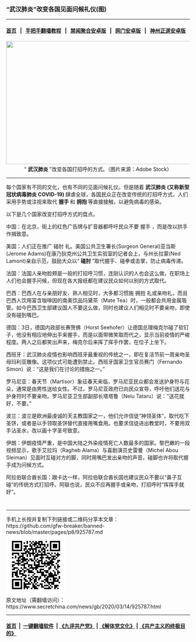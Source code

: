 ### “武汉肺炎”改变各国见面问候礼仪(图)
------------------------

#### [首页](https://github.com/gfw-breaker/banned-news/blob/master/README.md) &nbsp;&nbsp;|&nbsp;&nbsp; [手把手翻墙教程](https://github.com/gfw-breaker/guides/wiki) &nbsp;&nbsp;|&nbsp;&nbsp; [禁闻聚合安卓版](https://github.com/gfw-breaker/bn-android) &nbsp;&nbsp;|&nbsp;&nbsp; [网门安卓版](https://github.com/oGate2/oGate) &nbsp;&nbsp;|&nbsp;&nbsp; [神州正道安卓版](https://github.com/SzzdOgate/update) 



<div class="article_right" style="fone-color:#000">
 <p style="text-align:center">
  <img alt="" src="//img3.secretchina.com/pic/2020/2-6/p2621072a269629283-ss.jpg" style="height:337px; width:600px"/>
  <br>
   “
   <strong>
    武汉肺炎
   </strong>
   ”改变各国打招呼的方式。（图片来源：Adobe Stock）
   <span id="hideid" name="hideid" style="color:red;display:none;">
    <span href="https://www.secretchina.com">
    </span>
   </span>
  </br>
 </p>
 <div id="txt-mid1-t21-2017">
  

---


  </div>
 </div>
 <p>
  每个国家有不同的文化，也有不同的见面问候礼仪。但是随着
  <strong>
   <span href="https://www.secretchina.com/news/gb/tag/武汉肺炎" target="_blank">
    武汉肺炎
   </span>
   (又称新型冠状病毒肺炎 COVID-19)
  </strong>
  肆虐全球，各国民众正在改变传统的打招呼方式，人们采用手势或注视来取代
  <strong>
   握手
  </strong>
  和
  <strong>
   拥抱
  </strong>
  等直接接触，以避免病毒的感染。
  <span id="hideid" name="hideid" style="color:red;display:none;">
   <span href="https://www.secretchina.com">
   </span>
  </span>
 </p>
 <p>
  以下是几个国家改变打招呼方式的盘点。
 </p>
 <p>
  中国：在北京，街上的红色广告牌与扩音器都呼吁民众不要
  <span href="https://www.secretchina.com/news/gb/tag/握手" target="_blank">
   握手
  </span>
  ，而是改以拱手作揖致意。
 </p>
 <p>
  美国：人们正在推广
  <span href="https://www.secretchina.com/news/gb/tag/碰肘" target="_blank">
   碰肘
  </span>
  礼。美国公共卫生署长(Surgeon General)亚当斯(Jerome Adams)在康乃狄克州公共卫生实验室的记者会上，与州长拉蒙(Ned Lamont)亲自示范，鼓励大众以“
  <strong>
   碰肘
  </strong>
  ”取代握手、碰拳或击掌，防止病毒传递。
 </p>
 <p>
  法国：法国人亲吻脸颊是一般的打招呼习惯，连刚认识的人也会这么做，在职场上人们也会握手问候，但现在各大报纸都在建议民众如何以别的方式取代。
 </p>
 <p>
  巴西：巴西人在与亲朋好友、熟人相见时，大多都习惯施
  <span href="https://www.secretchina.com/news/gb/tag/拥抱" target="_blank">
   拥抱
  </span>
  礼或亲吻礼，而且巴西人饮用富含咖啡因的南美饮品玛黛茶（Mate Tea）时，一般都会共用金属吸管。如今巴西卫生部建议国人不要这么做，同时也建议人们相见时不要亲吻，即使没有碰到嘴巴。
 </p>
 <p>
  德国：3日，德国内政部长赛贺佛（Horst Seehofer）让德国总理梅克尔碰了软钉子，他没有相应地伸出手来握手，而是以面带微笑取而代之，显示当前疫情的严峻程度。两人之后都笑出声来，梅克尔后来挥了挥手作罢，在位子上坐下。
 </p>
 <p>
  西班牙：武汉肺炎疫情也影响西班牙最重视的传统之一，即在复活节前一周亲吻圣母玛利亚雕像。这项仪式可能遭到禁止。西班牙国家卫生官员赛门（Fernando Simon）说：“这是我们在讨论的措施之一。”
 </p>
 <p>
  罗马尼亚：春天节（Martisor）象征春天来临，罗马尼亚民众都会发送护身符与花朵，通常是由男性送给女性。不过，罗马尼亚政府已向民众宣导，呼吁他们送花与护身符时不要亲吻。罗马尼亚卫生部副部长塔塔鲁（Nelu Tataru）说：“送花就好，不要。”
 </p>
 <p>
  波兰：波兰是欧洲最虔诚的天主教国家之一，他们允许信徒“神领圣体”，取代吃下圣饼，或者是以手领取圣饼替代直接用嘴食用。也要求信徒进出教堂时，不要用双手沾圣水，改以画十字圣号致意。
 </p>
 <p>
  伊朗：伊朗疫情严重，是中国大陆之外染疫情死亡人数最多的国家。黎巴嫩的一段视频显示，歌手艾拉玛（Ragheb Alama）与喜剧演员史雷曼（Michel Abou Sleiman）见面时互碰对方的脚，同时用嘴巴发出亲吻的声音。碰脚也许将取代握手成为问候方式。
 </p>
 <p>
  阿拉伯联合酋长国：跟卡达一样，阿拉伯联合酋长国也建议民众不要以“鼻子互碰”的传统方式打招呼。阿联也说，民众不应再握手或亲吻，打招呼时“挥挥手就好”。
  <center>
   <div>
    <div id="txt-mid2-t22-2017" style="display: block;  max-height: 351px;  overflow: hidden;">
     <div id="SC-21xxx">
     </div>
     <ins class="adsbygoogle" data-ad-client="ca-pub-1276641434651360" data-ad-format="auto" data-ad-slot="4301710469" data-full-width-responsive="true" style="display:block">
     </ins>
    </div>
   </div>
  </center>
  <div style="padding-top:12px;">
  </div>
 </p>
</div>

<hr/>
手机上长按并复制下列链接或二维码分享本文章：<br/>
https://github.com/gfw-breaker/banned-news/blob/master/pages/p8/925787.md <br/>
<a href='https://github.com/gfw-breaker/banned-news/blob/master/pages/p8/925787.md'><img src='https://github.com/gfw-breaker/banned-news/blob/master/pages/p8/925787.md.png'/></a> <br/>
原文地址（需翻墙访问）：https://www.secretchina.com/news/gb/2020/03/14/925787.html


------------------------
#### [首页](https://github.com/gfw-breaker/banned-news/blob/master/README.md) &nbsp;|&nbsp; [一键翻墙软件](https://github.com/gfw-breaker/nogfw/blob/master/README.md) &nbsp;| [《九评共产党》](https://github.com/gfw-breaker/9ping.md/blob/master/README.md#九评之一评共产党是什么) | [《解体党文化》](https://github.com/gfw-breaker/jtdwh.md/blob/master/README.md) | [《共产主义的终极目的》](https://github.com/gfw-breaker/gczydzjmd.md/blob/master/README.md)


<img src='http://gfw-breaker.win/banned-news/pages/p8/925787.md' width='0px' height='0px'/>